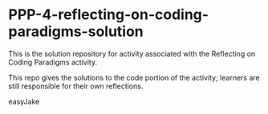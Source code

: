 # PPP-4-reflecting-on-coding-paradigms-solution
This is the solution repository for activity associated with the Reflecting on Coding Paradigms activity.

This repo gives the solutions to the code portion of the activity; learners are still responsible for their own reflections.


easyJake
